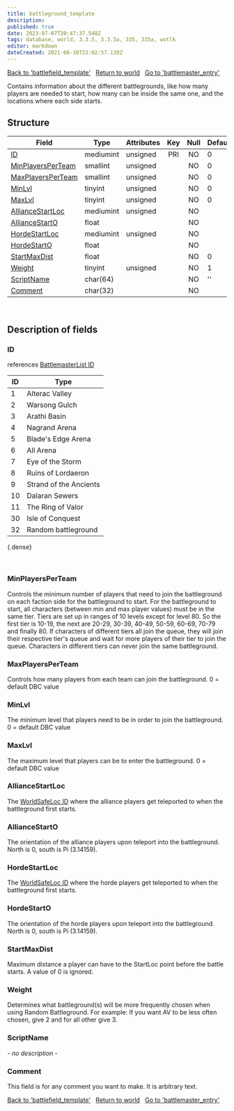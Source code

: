 ```yaml
---
title: battleground_template
description:
published: true
date: 2023-07-07T20:47:37.548Z
tags: database, world, 3.3.5, 3.3.5a, 335, 335a, wotlk
editor: markdown
dateCreated: 2021-08-30T22:02:57.139Z
---
```


<a href="https://trinitycore.info/en/database/335/world/battlefield_template" class="mt-5 v-btn v-btn--depressed v-btn--flat v-btn--outlined theme--light v-size--default darkblue--text text--lighten-3"><span class="v-btn__content"><i aria-hidden="true" class="v-icon notranslate v-icon--left mdi mdi-arrow-left theme--light"></i><span>Back to 'battlefield_template'</span></span></a>&nbsp;&nbsp;&nbsp;<a href="https://trinitycore.info/en/database/335/world/home" class="mt-5 v-btn v-btn--depressed v-btn--flat v-btn--outlined theme--light v-size--default darkblue--text text--lighten-3"><span class="v-btn__content"><i aria-hidden="true" class="v-icon notranslate v-icon--left mdi mdi-home-outline theme--light"></i><span>Return to world</span></span></a>&nbsp;&nbsp;&nbsp;<a href="https://trinitycore.info/en/database/335/world/battlemaster_entry" class="mt-5 v-btn v-btn--depressed v-btn--flat v-btn--outlined theme--light v-size--default darkblue--text text--lighten-3"><span class="v-btn__content"><span>Go to 'battlemaster_entry'</span><i aria-hidden="true" class="v-icon notranslate v-icon--right mdi mdi-arrow-right theme--light"></i></span></a>

Contains information about the different battlegrounds, like how many players are needed to start, how many can be inside the same one, and the locations where each side starts.

## Structure

| Field | Type | Attributes | Key | Null | Default | Extra | Comment |
| --- | --- | --- | :---: | :---: | --- | --- | --- |
| [ID](#id-alt) | mediumint | unsigned | PRI | NO | 0 |  |  |
| [MinPlayersPerTeam](#minplayersperteam) | smallint | unsigned |  | NO | 0 |  |  |
| [MaxPlayersPerTeam](#maxplayersperteam) | smallint | unsigned |  | NO | 0 |  |  |
| [MinLvl](#minlvl) | tinyint | unsigned |  | NO | 0 |  |  |
| [MaxLvl](#maxlvl) | tinyint | unsigned |  | NO | 0 |  |  |
| [AllianceStartLoc](#alliancestartloc) | mediumint | unsigned |  | NO |  |  |  |
| [AllianceStartO](#alliancestarto) | float |  |  | NO |  |  |  |
| [HordeStartLoc](#hordestartloc) | mediumint | unsigned |  | NO |  |  |  |
| [HordeStartO](#hordestarto) | float |  |  | NO |  |  |  |
| [StartMaxDist](#startmaxdist) | float |  |  | NO | 0 |  |  |
| [Weight](#weight) | tinyint | unsigned |  | NO | 1 |  |  |
| [ScriptName](#scriptname) | char(64) |  |  | NO | '' |  |  |
| [Comment](#comment) | char(32) |  |  | NO |  |  |  |
&nbsp;
## Description of fields

### ID <!-- {#id-alt} -->
references [BattlemasterList ID](/files/DBC/335/battlemasterlist#id)

| ID | Type |
|----|------|
| 1 | Alterac Valley |
| 2 | Warsong Gulch |
| 3 | Arathi Basin |
| 4 | Nagrand Arena |
| 5 | Blade's Edge Arena |
| 6 | All Arena |
| 7 | Eye of the Storm |
| 8 | Ruins of Lordaeron |
| 9 | Strand of the Ancients |
| 10 | Dalaran Sewers |
| 11 | The Ring of Valor |
| 30 | Isle of Conquest |
| 32 | Random battleground |
{.dense}

&nbsp;

### MinPlayersPerTeam
Controls the minimum number of players that need to join the battleground on each faction side for the battleground to start. For the battleground to start, all characters (between min and max player values) must be in the same tier. Tiers are set up in ranges of 10 levels except for level 80. So the first tier is 10-19, the next are 20-29, 30-39, 40-49, 50-59, 60-69, 70-79 and finally 80. If characters of different tiers all join the queue, they will join their respective tier's queue and wait for more players of their tier to join the queue.
Characters in different tiers can never join the same battleground.
&nbsp;

### MaxPlayersPerTeam
Controls how many players from each team can join the battleground.
0 = default DBC value
&nbsp;

### MinLvl
The minimum level that players need to be in order to join the battleground.
0 = default DBC value
&nbsp;

### MaxLvl
The maximum level that players can be to enter the battleground.
0 = default DBC value
&nbsp;

### AllianceStartLoc
The [WorldSafeLoc ID](/files/DBC/335/worldsafelocs#id) where the alliance players get teleported to when the battleground first starts.
&nbsp;

### AllianceStartO
The orientation of the alliance players upon teleport into the battleground. North is 0, south is Pi (3.14159).
&nbsp;

### HordeStartLoc
The [WorldSafeLoc ID](/files/DBC/335/worldsafelocs#id) where the horde players get teleported to when the battleground first starts.
&nbsp;

### HordeStartO
The orientation of the horde players upon teleport into the battleground. North is 0, south is Pi (3.14159).
&nbsp;

### StartMaxDist
Maximum distance a player can have to the StartLoc point before the battle starts.
A value of 0 is ignored.
&nbsp;

### Weight
Determines what battleground(s) will be more frequently chosen when using Random Battleground.
For example: If you want AV to be less often chosen, give 2 and for all other give 3.
&nbsp;

### ScriptName
*- no description -*
&nbsp;

### Comment
This field is for any comment you want to make. It is arbitrary text.
&nbsp;

<a href="https://trinitycore.info/en/database/335/world/battlefield_template" class="mt-5 v-btn v-btn--depressed v-btn--flat v-btn--outlined theme--light v-size--default darkblue--text text--lighten-3"><span class="v-btn__content"><i aria-hidden="true" class="v-icon notranslate v-icon--left mdi mdi-arrow-left theme--light"></i><span>Back to 'battlefield_template'</span></span></a>&nbsp;&nbsp;&nbsp;<a href="https://trinitycore.info/en/database/335/world/home" class="mt-5 v-btn v-btn--depressed v-btn--flat v-btn--outlined theme--light v-size--default darkblue--text text--lighten-3"><span class="v-btn__content"><i aria-hidden="true" class="v-icon notranslate v-icon--left mdi mdi-home-outline theme--light"></i><span>Return to world</span></span></a>&nbsp;&nbsp;&nbsp;<a href="https://trinitycore.info/en/database/335/world/battlemaster_entry" class="mt-5 v-btn v-btn--depressed v-btn--flat v-btn--outlined theme--light v-size--default darkblue--text text--lighten-3"><span class="v-btn__content"><span>Go to 'battlemaster_entry'</span><i aria-hidden="true" class="v-icon notranslate v-icon--right mdi mdi-arrow-right theme--light"></i></span></a>
